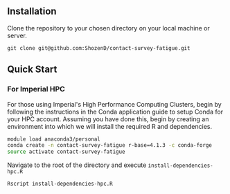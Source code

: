 ## Installation
Clone the repository to your chosen directory on your local machine or server.
```{bash}
git clone git@github.com:ShozenD/contact-survey-fatigue.git
```

## Quick Start
### For Imperial HPC
For those using Imperial's High Performance Computing Clusters, begin by following the instructions in the Conda application guide to setup Conda for your HPC account. Assuming you have done this, begin by creating an environment into which we will install the required R and dependencies.

```bash
module load anaconda3/personal
conda create -n contact-survey-fatigue r-base=4.1.3 -c conda-forge
source activate contact-survey-fatigue
```
Navigate to the root of the directory and execute `install-dependencies-hpc.R`
```bash
Rscript install-dependencies-hpc.R
```